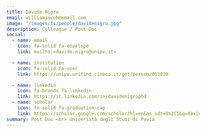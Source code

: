 ```yaml
---
title: Davide Nigro
email: williamjacob@email.com
image: "/images/fs/people/davidenigro.jpg"
description: Colleague / Post-Doc
social:
  - name: email
    icon: fa-solid fa-envelope
    link: mailto:<davide.nigro@unipv.it>

  - name: institution
    icon: fa-solid fa-user
    link: https://unipv.unifind.cineca.it/get/person/051820

  - name: linkedin
    icon: fa-brands fa-linkedin
    link: https://it.linkedin.com/in/davidenigrophd
  - name: scholar
    icon: fa-solid fa-graduation-cap
    link: https://scholar.google.com/scholar?hl=en&as_sdt=0%2C5&q=davide+nigro&btnG=
summary: Post Doc <br> Università degli Studi di Pavia
---
```



